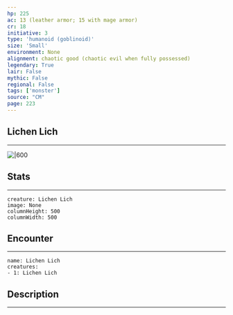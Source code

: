 ```yaml
---
hp: 225
ac: 13 (leather armor; 15 with mage armor)
cr: 18
initiative: 3
type: 'humanoid (goblinoid)'    
size: 'Small'
environment: None
alignment: chaotic good (chaotic evil when fully possessed)
legendary: True
lair: False
mythic: False
regional: False
tags: ['monster']
source: "CM"
page: 223
---
```


## Lichen Lich
---

![|600](D:/Program%20Files/5e.tools/img/bestiary/CM/Lichen%20Lich.jpg)

## Stats
---

```statblock
creature: Lichen Lich
image: None
columnHeight: 500
columnWidth: 500
```

## Encounter
---

```encounter-table
name: Lichen Lich
creatures:
- 1: Lichen Lich
```

## Description
---




